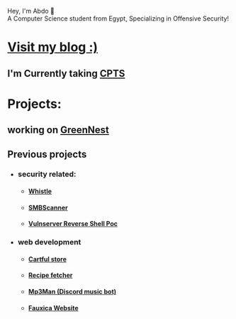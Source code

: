 Hey, I'm Abdo 👋  <br>A Computer Science student from Egypt, Specializing in Offensive Security!
  </a>
</div>  

# [ **Visit my blog :)**](https://magdy3660.github.io)
## I'm Currently taking [CPTS](https://academy.hackthebox.com/preview/certifications/htb-certified-penetration-testing-specialist)

# Projects:
## working on  [GreenNest](https://github.com/magdy3660/GreenNest)


## Previous projects

- ###  security related:
  
  -  #### [Whistle](https://github.com/magdy3660/Whistle) 


  -  #### [SMBScanner](https://github.com/magdy3660/smb-enum)
    

  -   #### [Vulnserver Reverse Shell Poc](https://github.com/magdy3660/vulnserver-Reverse-shell)
  

- ### web development  
  - ####  [Cartful store](https://github.com/magdy3660/Cartful)
  

  - ####  [Recipe fetcher](https://github.com/magdy3660/Find-Recipe)


  - #### [Mp3Man (Discord music bot)](https://github.com/magdy3660/music-bot)

  - #### [Fauxica Website](https://github.com/magdy3660/Frontend-website)
    

</article>
  </div>
</div>

